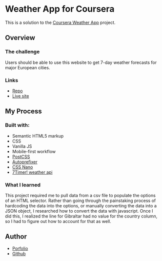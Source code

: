 # Weather App for Coursera

This is a solution to the [Coursera Weather App](https://www.coursera.org/learn/showcase-build-a-website-api-html-javascript-json/supplement/uKwPr/the-project-scenario) project.

## Overview

### The challenge

Users should be able to use this website to get 7-day weather forecasts for major European cities.

### Links

- [Repo](https://github.com/Holgermueller/courseraweatherapp)
- [Live site](https://holgermueller.github.io/courseraweatherapp/)

## My Process

### Built with:

- Semantic HTML5 markup
- CSS
- Vanilla JS
- Mobile-first workflow
- [PostCSS](https://postcss.org/)
- [Autoprefixer](https://autoprefixer.github.io/)
- [CSS Nano](https://cssnano.github.io/cssnano/)
- [7Timer! weather api](https://www.7timer.info/doc.php)

### What I learned

This project required me to pull data from a csv file to populate the options of an HTML selector. Rather than going through the painstaking process of hardcoding the data into the options, or manually converting the data into a JSON object, I researched how to convert the data with javascript. Once I did this, I realized the line for Gibraltar had no value for the country column, so I had to figure out how to account for that as well.

## Author

- [Porfolio](https://holgermueller.github.io/portfolio/)
- [Github](https://github.com/Holgermueller)
